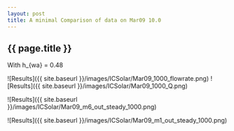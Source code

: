 ```yaml
---
layout: post
title: A minimal Comparison of data on Mar09 10.0
---
```

{{ page.title }}
-----------------
With h_{wa} = 0.48

![Results]({{ site.baseurl }}/images/ICSolar/Mar09_1000_flowrate.png) ![Results]({{ site.baseurl }}/images/ICSolar/Mar09_1000_Q.png)

![Results]({{ site.baseurl }}/images/ICSolar/Mar09_m6_out_steady_1000.png)

![Results]({{ site.baseurl }}/images/ICSolar/Mar09_m1_out_steady_1000.png)

